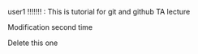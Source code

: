 user1 !!!!!!!
:
This is tutorial for git and github TA lecture

Modification second time

Delete this one
